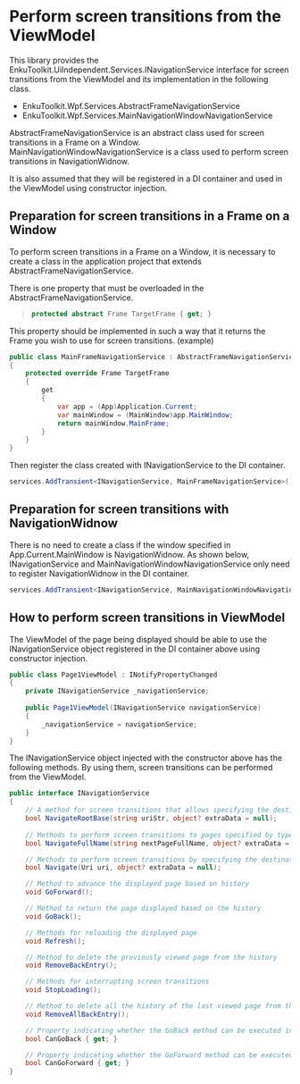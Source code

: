 # Perform screen transitions from the ViewModel

This library provides the EnkuToolkit.UiIndependent.Services.INavigationService interface for screen transitions from the ViewModel and its implementation in the following class.

- EnkuToolkit.Wpf.Services.AbstractFrameNavigationService
- EnkuToolkit.Wpf.Services.MainNavigationWindowNavigationService

AbstractFrameNavigationService is an abstract class used for screen transitions in a Frame on a Window.
MainNavigationWindowNavigationService is a class used to perform screen transitions in NavigationWidnow.

It is also assumed that they will be registered in a DI container and used in the ViewModel using constructor injection.

## Preparation for screen transitions in a Frame on a Window

To perform screen transitions in a Frame on a Window, it is necessary to create a class in the application project that extends AbstractFrameNavigationService.

There is one property that must be overloaded in the AbstractFrameNavigationService.

> ```c#
> protected abstract Frame TargetFrame { get; }
> ```

This property should be implemented in such a way that it returns the Frame you wish to use for screen transitions.
(example)

```c#
public class MainFrameNavigationService : AbstractFrameNavigationService
{
	protected override Frame TargetFrame
    {
        get
        {
            var app = (App)Application.Current;
            var mainWindow = (MainWindow)app.MainWindow;
            return mainWindow.MainFrame;
        }
	}
}
```

Then register the class created with INavigationService to the DI container.

```c#
services.AddTransient<INavigationService, MainFrameNavigationService>();
```

## Preparation for screen transitions with NavigationWidnow

There is no need to create a class if the window specified in App.Current.MainWindow is NavigationWidnow.
As shown below, INavigationService and MainNavigationWindowNavigationService only need to register NavigationWidnow in the DI container.

```c#
services.AddTransient<INavigationService, MainNavigationWindowNavigationService>();
```

## How to perform screen transitions in ViewModel

The ViewModel of the page being displayed should be able to use the INavigationService object registered in the DI container above using constructor injection.

```c#
public class Page1ViewModel : INotifyPropertyChanged
{
    private INavigationService _navigationService;
    
    public Page1ViewModel(INavigationService navigationService)
    {
        _navigationService = navigationService;
    }
}
```

The INavigationService object injected with the constructor above has the following methods.
By using them, screen transitions can be performed from the ViewModel.

```c#
public interface INavigationService
{
    // A method for screen transitions that allows specifying the destination URI using the project root folder as the base URI
    bool NavigateRootBase(string uriStr, object? extraData = null);
    
    // Methods to perform screen transitions to pages specified by type name including namespace
    bool NavigateFullName(string nextPageFullName, object? extraData = null);

    // Methods to perform screen transitions by specifying the destination URI
    bool Navigate(Uri uri, object? extraData = null);

    // Method to advance the displayed page based on history
    void GoForward();

    // Method to return the page displayed based on the history
    void GoBack();

    // Methods for reloading the displayed page
    void Refresh();

    // Method to delete the previously viewed page from the history
    void RemoveBackEntry();

    // Methods for interrupting screen transitions
    void StopLoading();

    // Method to delete all the history of the last viewed page from the history
    void RemoveAllBackEntry();

    // Property indicating whether the GoBack method can be executed in the Frame or NavigationWindow to which the screen transition is targeted.
    bool CanGoBack { get; }

    // Property indicating whether the GoForward method can be executed in the Frame or NavigationWindow to which the screen transition is targeted.
    bool CanGoForward { get; }
}
```


